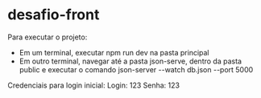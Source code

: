 # desafio-front

Para executar o projeto: 
- Em um terminal, executar npm run dev na pasta principal
- Em outro terminal, navegar até a pasta json-serve, dentro da pasta public e executar o comando json-server --watch db.json --port 5000

Credenciais para login inicial:
Login: 123
Senha: 123
